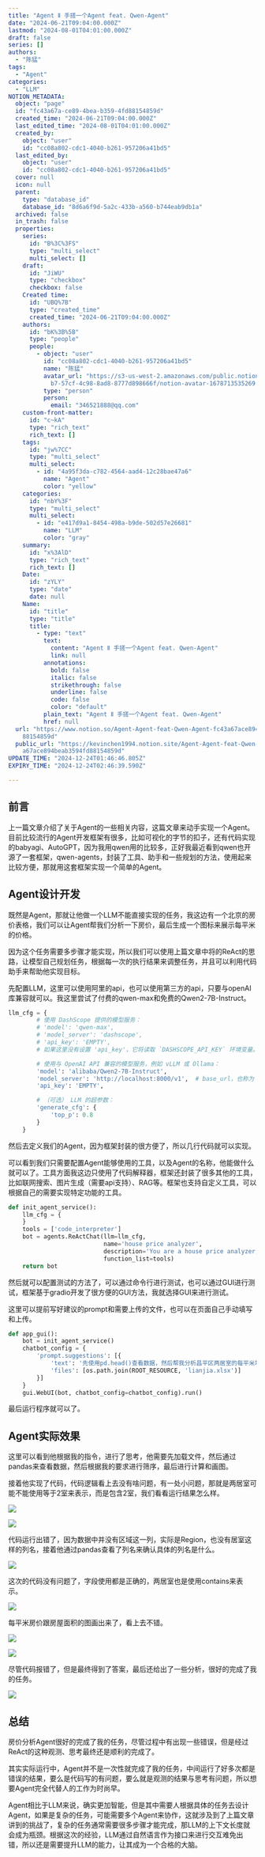 ```yaml
---
title: "Agent Ⅱ 手搓一个Agent feat. Qwen-Agent"
date: "2024-06-21T09:04:00.000Z"
lastmod: "2024-08-01T04:01:00.000Z"
draft: false
series: []
authors:
  - "陈猛"
tags:
  - "Agent"
categories:
  - "LLM"
NOTION_METADATA:
  object: "page"
  id: "fc43a67a-ce89-4bea-b359-4fd88154859d"
  created_time: "2024-06-21T09:04:00.000Z"
  last_edited_time: "2024-08-01T04:01:00.000Z"
  created_by:
    object: "user"
    id: "cc08a802-cdc1-4040-b261-957206a41bd5"
  last_edited_by:
    object: "user"
    id: "cc08a802-cdc1-4040-b261-957206a41bd5"
  cover: null
  icon: null
  parent:
    type: "database_id"
    database_id: "8d6a6f9d-5a2c-433b-a560-b744eab9db1a"
  archived: false
  in_trash: false
  properties:
    series:
      id: "B%3C%3FS"
      type: "multi_select"
      multi_select: []
    draft:
      id: "JiWU"
      type: "checkbox"
      checkbox: false
    Created time:
      id: "UBQ%7B"
      type: "created_time"
      created_time: "2024-06-21T09:04:00.000Z"
    authors:
      id: "bK%3B%5B"
      type: "people"
      people:
        - object: "user"
          id: "cc08a802-cdc1-4040-b261-957206a41bd5"
          name: "陈猛"
          avatar_url: "https://s3-us-west-2.amazonaws.com/public.notion-static.com/775523\
            b7-57cf-4c98-8ad8-8777d898666f/notion-avatar-1678713535269.png"
          type: "person"
          person:
            email: "346521888@qq.com"
    custom-front-matter:
      id: "c~kA"
      type: "rich_text"
      rich_text: []
    tags:
      id: "jw%7CC"
      type: "multi_select"
      multi_select:
        - id: "4a95f3da-c782-4564-aad4-12c28bae47a6"
          name: "Agent"
          color: "yellow"
    categories:
      id: "nbY%3F"
      type: "multi_select"
      multi_select:
        - id: "e417d9a1-8454-498a-b9de-502d57e26681"
          name: "LLM"
          color: "gray"
    summary:
      id: "x%3AlD"
      type: "rich_text"
      rich_text: []
    Date:
      id: "zYLY"
      type: "date"
      date: null
    Name:
      id: "title"
      type: "title"
      title:
        - type: "text"
          text:
            content: "Agent Ⅱ 手搓一个Agent feat. Qwen-Agent"
            link: null
          annotations:
            bold: false
            italic: false
            strikethrough: false
            underline: false
            code: false
            color: "default"
          plain_text: "Agent Ⅱ 手搓一个Agent feat. Qwen-Agent"
          href: null
  url: "https://www.notion.so/Agent-Agent-feat-Qwen-Agent-fc43a67ace894beab3594fd\
    88154859d"
  public_url: "https://kevinchen1994.notion.site/Agent-Agent-feat-Qwen-Agent-fc43\
    a67ace894beab3594fd88154859d"
UPDATE_TIME: "2024-12-24T01:46:46.805Z"
EXPIRY_TIME: "2024-12-24T02:46:39.590Z"

---
```

<link rel="stylesheet" href="https://cdn.jsdelivr.net/npm/katex@0.16.2/dist/katex.min.css" integrity="sha384-bYdxxUwYipFNohQlHt0bjN/LCpueqWz13HufFEV1SUatKs1cm4L6fFgCi1jT643X" crossorigin="anonymous">


## 前言


上一篇文章介绍了关于Agent的一些相关内容，这篇文章来动手实现一个Agent。目前比较流行的Agent开发框架有很多，比如可视化的字节的扣子，还有代码实现的babyagi、AutoGPT，因为我用qwen用的比较多，正好我最近看到qwen也开源了一套框架，qwen-agents，封装了工具、助手和一些规划的方法，使用起来比较方便，那就用这套框架实现一个简单的Agent。


## Agent设计开发


既然是Agent，那就让他做一个LLM不能直接实现的任务，我这边有一个北京的房价表格，我们可以让Agent帮我们分析一下房价，最后生成一个图标来展示每平米的价格。


因为这个任务需要多步骤才能实现，所以我们可以使用上篇文章中将的ReAct的思路，让模型自己规划任务，根据每一次的执行结果来调整任务，并且可以利用代码助手来帮助他实现目标。


先配置LLM，这里可以使用阿里的api，也可以使用第三方的api，只要与openAI库兼容就可以。我这里尝试了付费的qwen-max和免费的Qwen2-7B-Instruct。


```python
llm_cfg = {
        # 使用 DashScope 提供的模型服务：
        # 'model': 'qwen-max',
        # 'model_server': 'dashscope',
        # 'api_key': 'EMPTY',
        # 如果这里没有设置 'api_key'，它将读取 `DASHSCOPE_API_KEY` 环境变量。

        # 使用与 OpenAI API 兼容的模型服务，例如 vLLM 或 Ollama：
        'model': 'alibaba/Qwen2-7B-Instruct',
        'model_server': 'http://localhost:8000/v1',  # base_url，也称为 api_base
        'api_key': 'EMPTY',

        # （可选） LLM 的超参数：
        'generate_cfg': {
            'top_p': 0.8
        }
    }
```


然后去定义我们的Agent，因为框架封装的很方便了，所以几行代码就可以实现。


可以看到我们只需要配置Agent能够使用的工具，以及Agent的名称，他能做什么就可以了。工具方面我这边只使用了代码解释器，框架还封装了很多其他的工具，比如联网搜索、图片生成（需要api支持）、RAG等。框架也支持自定义工具，可以根据自己的需要实现特定功能的工具。


```python
def init_agent_service():
    llm_cfg = {
    }
    tools = ['code_interpreter']
    bot = agents.ReActChat(llm=llm_cfg,
                           name='house price analyzer',
                           description='You are a house price analyzer, you can run code to analyze house price.',
                           function_list=tools)
    return bot
```


然后就可以配置测试的方法了，可以通过命令行进行测试，也可以通过GUI进行测试，框架基于gradio开发了很方便的GUI方法，我就选择GUI来进行测试。


这里可以提前写好建议的prompt和需要上传的文件，也可以在页面自己手动填写和上传。


```python
def app_gui():
    bot = init_agent_service()
    chatbot_config = {
        'prompt.suggestions': [{
            'text': '先使用pd.head()查看数据，然后帮我分析昌平区两居室的每平米均价，最后帮我画一个关于昌平区两居室房子面积与价格的折线图',
            'files': [os.path.join(ROOT_RESOURCE, 'lianjia.xlsx')]
        }]
    }
    gui.WebUI(bot, chatbot_config=chatbot_config).run()
```


最后运行程序就可以了。


## Agent实际效果


这里可以看到他根据我的指令，进行了思考，他需要先加载文件，然后通过pandas来查看数据，然后根据我的要求进行筛序，最后进行计算和画图。


接着他实现了代码，代码逻辑看上去没有啥问题，有一处小问题，那就是两居室可能不能使用等于2室来表示，而是包含2室，我们看看运行结果怎么样。


![](https://prod-files-secure.s3.us-west-2.amazonaws.com/d7dbc101-82ce-4f96-ae1a-879bd6c9f3a6/0a5d54ec-a589-4509-b198-1000ca4d87cb/Untitled.png?X-Amz-Algorithm=AWS4-HMAC-SHA256&X-Amz-Content-Sha256=UNSIGNED-PAYLOAD&X-Amz-Credential=AKIAT73L2G45FSPPWI6X%2F20241224%2Fus-west-2%2Fs3%2Faws4_request&X-Amz-Date=20241224T014639Z&X-Amz-Expires=3600&X-Amz-Signature=10e2d079e127900d37059f66458f39c83bb9a9041c2c4c36c0112b35a0a6295a&X-Amz-SignedHeaders=host&x-id=GetObject)


![](https://prod-files-secure.s3.us-west-2.amazonaws.com/d7dbc101-82ce-4f96-ae1a-879bd6c9f3a6/ac8ab89b-633f-4919-bfa6-2d86d28ae82b/Untitled.png?X-Amz-Algorithm=AWS4-HMAC-SHA256&X-Amz-Content-Sha256=UNSIGNED-PAYLOAD&X-Amz-Credential=AKIAT73L2G45FSPPWI6X%2F20241224%2Fus-west-2%2Fs3%2Faws4_request&X-Amz-Date=20241224T014639Z&X-Amz-Expires=3600&X-Amz-Signature=164d400893c2f87304aae7c0cc232dde904177f55faedb2023b92d637f820ac9&X-Amz-SignedHeaders=host&x-id=GetObject)


代码运行出错了，因为数据中并没有区域这一列，实际是Region，也没有居室这样的列名，接着他通过pandas查看了列名来确认具体的列名是什么。


![](https://prod-files-secure.s3.us-west-2.amazonaws.com/d7dbc101-82ce-4f96-ae1a-879bd6c9f3a6/3b718e77-1946-4ac3-a089-866d3a754068/Untitled.png?X-Amz-Algorithm=AWS4-HMAC-SHA256&X-Amz-Content-Sha256=UNSIGNED-PAYLOAD&X-Amz-Credential=AKIAT73L2G45FSPPWI6X%2F20241224%2Fus-west-2%2Fs3%2Faws4_request&X-Amz-Date=20241224T014639Z&X-Amz-Expires=3600&X-Amz-Signature=7135e22171598134e7140e5a3fd9501b81c3512fe7233eef1ea66f98358c12c6&X-Amz-SignedHeaders=host&x-id=GetObject)


这次的代码没有问题了，字段使用都是正确的，两居室也是使用contains来表示。


![](https://prod-files-secure.s3.us-west-2.amazonaws.com/d7dbc101-82ce-4f96-ae1a-879bd6c9f3a6/c090d249-4a2e-42b7-8bb1-b469afd6f8c5/Untitled.png?X-Amz-Algorithm=AWS4-HMAC-SHA256&X-Amz-Content-Sha256=UNSIGNED-PAYLOAD&X-Amz-Credential=AKIAT73L2G45FSPPWI6X%2F20241224%2Fus-west-2%2Fs3%2Faws4_request&X-Amz-Date=20241224T014639Z&X-Amz-Expires=3600&X-Amz-Signature=51b3223271b11737b9271e3a29d711b81fb0bccf2224e1e322dea49db34392d1&X-Amz-SignedHeaders=host&x-id=GetObject)


每平米房价跟房屋面积的图画出来了，看上去不错。


![](https://prod-files-secure.s3.us-west-2.amazonaws.com/d7dbc101-82ce-4f96-ae1a-879bd6c9f3a6/356e3fa9-a7a7-4c14-97cc-a1053e50368c/Untitled.png?X-Amz-Algorithm=AWS4-HMAC-SHA256&X-Amz-Content-Sha256=UNSIGNED-PAYLOAD&X-Amz-Credential=AKIAT73L2G45FSPPWI6X%2F20241224%2Fus-west-2%2Fs3%2Faws4_request&X-Amz-Date=20241224T014639Z&X-Amz-Expires=3600&X-Amz-Signature=c640297c43a773a85204c8833ab6670d6ffb2496160e16f32ae817c12a8b24b4&X-Amz-SignedHeaders=host&x-id=GetObject)


![](https://prod-files-secure.s3.us-west-2.amazonaws.com/d7dbc101-82ce-4f96-ae1a-879bd6c9f3a6/1cd562c0-28a7-486f-97c3-9f4878b101e2/Untitled.png?X-Amz-Algorithm=AWS4-HMAC-SHA256&X-Amz-Content-Sha256=UNSIGNED-PAYLOAD&X-Amz-Credential=AKIAT73L2G45FSPPWI6X%2F20241224%2Fus-west-2%2Fs3%2Faws4_request&X-Amz-Date=20241224T014639Z&X-Amz-Expires=3600&X-Amz-Signature=5d9ff6bfc7da6ae0395ce06f8e3ed2c7f1a7bfeecb4e3e1ae3a3797c9b6dd9d0&X-Amz-SignedHeaders=host&x-id=GetObject)


尽管代码报错了，但是最终得到了答案，最后还给出了一些分析，很好的完成了我的任务。


![](https://prod-files-secure.s3.us-west-2.amazonaws.com/d7dbc101-82ce-4f96-ae1a-879bd6c9f3a6/95839a71-f818-4faa-83e2-c4d89d13fb1c/Untitled.png?X-Amz-Algorithm=AWS4-HMAC-SHA256&X-Amz-Content-Sha256=UNSIGNED-PAYLOAD&X-Amz-Credential=AKIAT73L2G45FSPPWI6X%2F20241224%2Fus-west-2%2Fs3%2Faws4_request&X-Amz-Date=20241224T014639Z&X-Amz-Expires=3600&X-Amz-Signature=de326c0e22b20a36a119bb901df80aab5ac80688d1ce685defa0cdb1c000ab9e&X-Amz-SignedHeaders=host&x-id=GetObject)


## 总结


房价分析Agent很好的完成了我的任务，尽管过程中有出现一些错误，但是经过ReAct的这种观测、思考最终还是顺利的完成了。


其实实际运行中，Agent并不是一次性就完成了我的任务，中间运行了好多次都是错误的结果，要么是代码写的有问题，要么就是观测的结果与思考有问题，所以想要Agent完全代替人的工作为时尚早。


Agent相比于LLM来说，确实更加智能，但是其中需要人根据具体的任务去设计Agent，如果是复杂的任务，可能需要多个Agent来协作，这就涉及到了上篇文章讲到的挑战了，复杂的任务通常需要很多步骤才能完成，那LLM的上下文长度就会成为瓶颈。根据这次的经验，LLM通过自然语言作为接口来进行交互难免出错，所以还是需要提升LLM的能力，让其成为一个合格的大脑。

